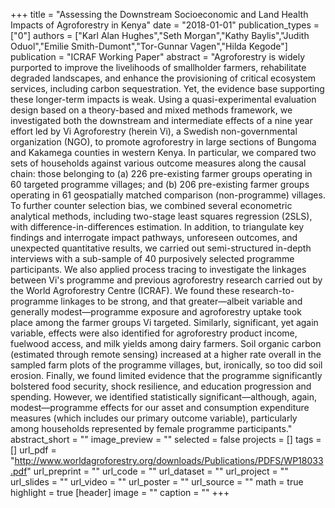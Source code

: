+++
title = "Assessing the Downstream Socioeconomic and Land Health Impacts of Agroforestry in Kenya"
date = "2018-01-01"
publication_types = ["0"]
authors = ["Karl Alan Hughes","Seth Morgan","Kathy Baylis","Judith Oduol","Emilie Smith-Dumont","Tor-Gunnar Vagen","Hilda Kegode"]
publication = "ICRAF Working Paper"
abstract = "Agroforestry is widely purported to improve the livelihoods of smallholder farmers, rehabilitate degraded landscapes, and enhance the provisioning of critical ecosystem services, including carbon sequestration. Yet, the evidence base supporting these longer-term impacts is weak. Using a quasi-experimental evaluation design based on a theory-based and mixed methods framework, we investigated both the downstream and intermediate effects of a nine year effort led by Vi Agroforestry (herein Vi), a Swedish non-governmental organization (NGO), to promote agroforestry in large sections of Bungoma and Kakamega counties in western Kenya. In particular, we compared two sets of households against various outcome measures along the causal chain: those belonging to (a) 226 pre-existing farmer groups operating in 60 targeted programme villages; and (b) 206 pre-existing farmer groups operating in 61 geospatially matched comparison (non-programme) villages. To further counter selection bias, we combined several econometric analytical methods, including two-stage least squares regression (2SLS), with difference-in-differences estimation. In addition, to triangulate key findings and interrogate impact pathways, unforeseen outcomes, and unexpected quantitative results, we carried out semi-structured in-depth interviews with a sub-sample of 40 purposively selected programme participants. We also applied process tracing to investigate the linkages between Vi's programme and previous agroforestry research carried out by the World Agroforestry Centre (ICRAF). We found these research-to-programme linkages to be strong, and that greater—albeit variable and generally modest—programme exposure and agroforestry uptake took place among the farmer groups Vi targeted. Similarly, significant, yet again variable, effects were also identified for agroforestry product income, fuelwood access, and milk yields among dairy farmers. Soil organic carbon (estimated through remote sensing) increased at a higher rate overall in the sampled farm plots of the programme villages, but, ironically, so too did soil erosion. Finally, we found limited evidence that the programme significantly bolstered food security, shock resilience, and education progression and spending. However, we identified statistically significant—although, again, modest—programme effects for our asset and consumption expenditure measures (which includes our primary outcome variable), particularly among households represented by female programme participants."
abstract_short = ""
image_preview = ""
selected = false
projects = []
tags = []
url_pdf = "http://www.worldagroforestry.org/downloads/Publications/PDFS/WP18033.pdf"
url_preprint = ""
url_code = ""
url_dataset = ""
url_project = ""
url_slides = ""
url_video = ""
url_poster = ""
url_source = ""
math = true
highlight = true
[header]
image = ""
caption = ""
+++
